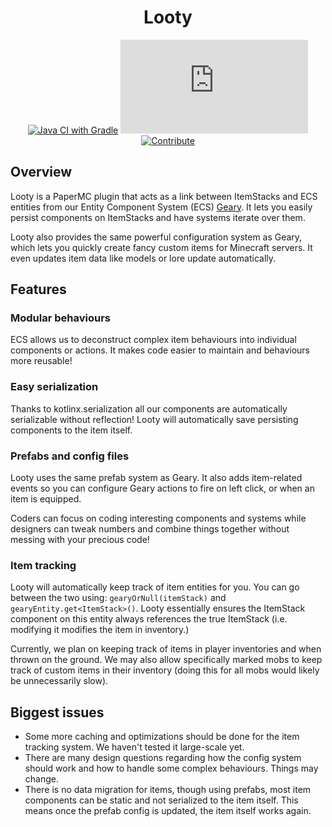 <div align="center">

# Looty
[![Java CI with Gradle](https://github.com/MineInAbyss/Looty/actions/workflows/gradle-ci.yml/badge.svg)](https://github.com/MineInAbyss/Looty/actions/workflows/gradle-ci.yml)
[![Package](https://badgen.net/maven/v/metadata-url/repo.mineinabyss.com/releases/com/mineinabyss/looty/maven-metadata.xml)](https://repo.mineinabyss.com/releases/com/mineinabyss/looty)
[![Contribute](https://shields.io/badge/Contribute-e57be5?logo=github%20sponsors&style=flat&logoColor=white)](https://wiki.mineinabyss.com/contribute)
</div>
  
## Overview

Looty is a PaperMC plugin that acts as a link between ItemStacks and ECS entities from our Entity Component System (ECS) [Geary](https://github.com/MineInAbyss/Geary). It lets you easily persist components on ItemStacks and have systems iterate over them. 

Looty also provides the same powerful configuration system as Geary, which lets you quickly create fancy custom items for Minecraft servers. It even updates item data like models or lore update automatically.

## Features

### Modular behaviours

ECS allows us to deconstruct complex item behaviours into individual components or actions. It makes code easier to maintain and behaviours more reusable!

### Easy serialization

Thanks to kotlinx.serialization all our components are automatically serializable without reflection! Looty will automatically save persisting components to the item itself.

### Prefabs and config files

Looty uses the same prefab system as Geary. It also adds item-related events so you can configure Geary actions to fire on left click, or when an item is equipped.

Coders can focus on coding interesting components and systems while designers can tweak numbers and combine things together without messing with your precious code!

### Item tracking

Looty will automatically keep track of item entities for you. You can go between the two using: `gearyOrNull(itemStack)` and `gearyEntity.get<ItemStack>()`. Looty essentially ensures the ItemStack component on this entity always references the true ItemStack (i.e. modifying it modifies the item in inventory.)

Currently, we plan on keeping track of items in player inventories and when thrown on the ground. We may also allow specifically marked mobs to keep track of custom items in their inventory (doing this for all mobs would likely be unnecessarily slow).

## Biggest issues
- Some more caching and optimizations should be done for the item tracking system. We haven't tested it large-scale yet.
- There are many design questions regarding how the config system should work and how to handle some complex behaviours. Things may change.
- There is no data migration for items, though using prefabs, most item components can be static and not serialized to the item itself. This means once the prefab config is updated, the item itself works again.
